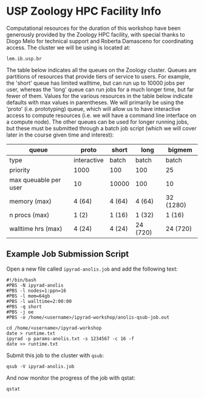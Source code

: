 # USP Zoology HPC Facility Info
Computational resources for the duration of this workshop have been generously provided by the Zoology HPC facility, with special thanks to Diogo Melo for technical support and Roberta Damasceno for coordinating access. The cluster we will be using is located at:

```
lem.ib.usp.br
```

The table below indicates all the queues on the Zoology cluster. Queues are partitions of resources that provide tiers of service to users. For example, the 'short' queue has limited walltime, but can run up to 10000 jobs per user, whereas the 'long' queue can run jobs for a much longer time, but far fewer of them. Values for the various resources in the table below indicate defaults with max values in parentheses. We will primarily be using the 'proto' (i.e. prototyping) queue, which will allow us to have interactive access to compute resources (i.e. we will have a command line interface on a compute node). The other queues can be used for longer running jobs, but these must be submitted through a batch job script (which we will cover later in the course given time and interest):

queue   |   proto   | short | long | bigmem
----- | ----- | ----- | ---- | ------
type    |   interactive | batch | batch | batch
priority    |   1000    | 100   | 100   | 25
max queuable per user   |   10  | 10000 | 100   | 10
memory (max)  | 4 (64)    | 4 (64)    | 4 (64)    | 32 (1280)
n procs (max) | 1 (2) | 1 (16)    | 1 (32)    | 1 (16)
walltime hrs (max)  | 4 (24)    | 4 (24)    | 24 (720) |    24 (720)

## Example Job Submission Script

Open a new file called `ipyrad-anolis.job` and add the following text:
```
#!/bin/bash
#PBS -N ipyrad-anolis
#PBS -l nodes=1:ppn=16
#PBS -l mem=64gb
#PBS -l walltime=2:00:00
#PBS -q short
#PBS -j oe
#PBS -o /home/<username>/ipyrad-workshop/anolis-qsub-job.out

cd /home/<username>/ipyrad-workshop
date > runtime.txt
ipyrad -p params-anolis.txt -s 1234567 -c 16 -f
date >> runtime.txt
```

Submit this job to the cluster with `qsub`:

```
qsub -V ipyrad-anolis.job
```

And now monitor the progress of the job with qstat:

```
qstat
```

